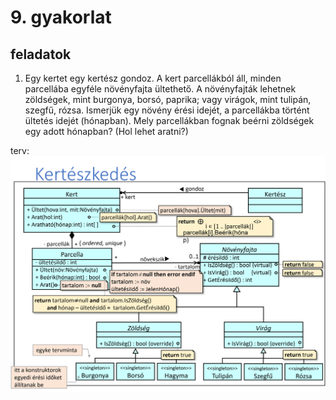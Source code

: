 # 9. gyakorlat

## feladatok

1. Egy kertet egy kertész gondoz. A kert parcellákból áll, minden parcellába egyféle növényfajta ültethető. A növényfajták lehetnek zöldségek, mint burgonya, borsó, paprika; vagy virágok, mint tulipán, szegfű, rózsa. Ismerjük egy növény érési idejét, a parcellákba történt ültetés idejét (hónapban). Mely parcellákban fognak beérni zöldségek egy adott hónapban? (Hol lehet aratni?)

terv:
![image](./img/fel1.png)

